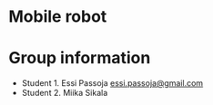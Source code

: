 # Mobile robot
# Group information
* Student 1. Essi Passoja essi.passoja@gmail.com
* Student 2. Miika Sikala 

